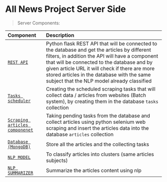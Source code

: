 # All News Project Server Side

> Server Components:

| Component                                      | Description                                                                                                                                                                                                                                                                                                                                   |
|:-----------------------------------------------|:----------------------------------------------------------------------------------------------------------------------------------------------------------------------------------------------------------------------------------------------------------------------------------------------------------------------------------------------|
| [```REST API```](api)                          | Python flask REST API that will be connected to the database and get the articles by different filters, in addition the API will have a component that will be connected to the database and by given article URL it will check if there are more stored articles in the database with the same subject that the NLP model already classified |
| [```Tasks scheduler```](scheduler)             | Creating the scheduled scraping tasks that will collect data / articles from websites (Batch system), by creating them in the database ```tasks``` collection                                                                                                                                                                                 |
| [```Scraping articles componenet```](scrapers) | Taking pending tasks from the database and collect articles using python selenium web scraping and insert the articles data into the database ```articles``` collection                                                                                                                                                                       |
| [```Database (MongoDB)```](db_utils)           | Store all the articles and the collecting tasks                                                                                                                                                                                                                                                                                               |
| [```NLP MODEL```](nlp_models)                  | To classify articles into clusters (same articles subjects)                                                                                                                                                                                                                                                                                   |
| [```NLP SUMMARIZER```](nlp_models)             | Summarize the articles content using nlp                                                                                                                                                                                                                                                                                                      |

